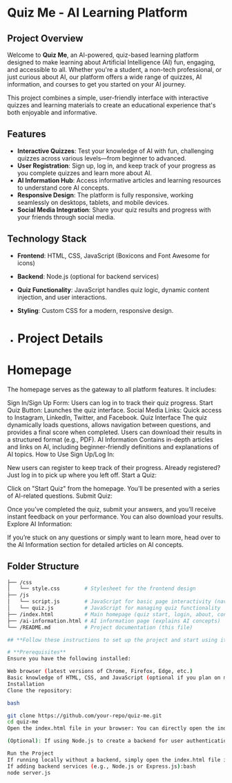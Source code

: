 # **Quiz Me - AI Learning Platform**

## **Project Overview**
Welcome to **Quiz Me**, an AI-powered, quiz-based learning platform designed to make learning about Artificial Intelligence (AI) fun, engaging, and accessible to all. Whether you're a student, a non-tech professional, or just curious about AI, our platform offers a wide range of quizzes, AI information, and courses to get you started on your AI journey.

This project combines a simple, user-friendly interface with interactive quizzes and learning materials to create an educational experience that's both enjoyable and informative.

## **Features**
- **Interactive Quizzes**: Test your knowledge of AI with fun, challenging quizzes across various levels—from beginner to advanced.
- **User Registration**: Sign up, log in, and keep track of your progress as you complete quizzes and learn more about AI.
- **AI Information Hub**: Access informative articles and learning resources to understand core AI concepts.
- **Responsive Design**: The platform is fully responsive, working seamlessly on desktops, tablets, and mobile devices.
- **Social Media Integration**: Share your quiz results and progress with your friends through social media.

## **Technology Stack**
- **Frontend**: HTML, CSS, JavaScript (Boxicons and Font Awesome for icons)
- **Backend**: Node.js (optional for backend services)
- **Quiz Functionality**: JavaScript handles quiz logic, dynamic content injection, and user interactions.
- **Styling**: Custom CSS for a modern, responsive design.

- # **Project Details**
# **Homepage**
The homepage serves as the gateway to all platform features. It includes:

Sign In/Sign Up Form: Users can log in to track their quiz progress.
Start Quiz Button: Launches the quiz interface.
Social Media Links: Quick access to Instagram, LinkedIn, Twitter, and Facebook.
Quiz Interface
The quiz dynamically loads questions, allows navigation between questions, and provides a final score when completed.
Users can download their results in a structured format (e.g., PDF).
AI Information
Contains in-depth articles and links on AI, including beginner-friendly definitions and explanations of AI topics.
How to Use
Sign Up/Log In:

New users can register to keep track of their progress. Already registered? Just log in to pick up where you left off.
Start a Quiz:

Click on "Start Quiz" from the homepage. You’ll be presented with a series of AI-related questions.
Submit Quiz:

Once you’ve completed the quiz, submit your answers, and you’ll receive instant feedback on your performance. You can also download your results.
Explore AI Information:

If you’re stuck on any questions or simply want to learn more, head over to the AI Information section for detailed articles on AI concepts.


## **Folder Structure**
```bash
├── /css
│   └── style.css        # Stylesheet for the frontend design
├── /js
│   └── script.js        # JavaScript for basic page interactivity (navbar, login modal, etc.)
│   └── quiz.js          # JavaScript for managing quiz functionality
├── /index.html          # Main homepage (quiz start, login, about, contact)
├── /ai-information.html # AI information page (explains AI concepts)
└── /README.md           # Project documentation (this file)

## **Follow these instructions to set up the project and start using it**

# **Prerequisites**
Ensure you have the following installed:

Web browser (latest versions of Chrome, Firefox, Edge, etc.)
Basic knowledge of HTML, CSS, and JavaScript (optional if you plan on modifying the project)
Installation
Clone the repository:

bash

git clone https://github.com/your-repo/quiz-me.git
cd quiz-me
Open the index.html file in your browser: You can directly open the index.html file in your web browser to view and interact with the platform.

(Optional): If using Node.js to create a backend for user authentication, follow additional setup instructions provided in the backend documentation.

Run the Project
If running locally without a backend, simply open the index.html file in your browser.
If adding backend services (e.g., Node.js or Express.js):bash
node server.js


